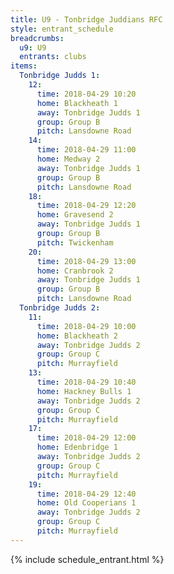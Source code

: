 ```yaml
---
title: U9 - Tonbridge Juddians RFC
style: entrant_schedule
breadcrumbs:
  u9: U9
  entrants: clubs
items:
  Tonbridge Judds 1:
    12:
      time: 2018-04-29 10:20
      home: Blackheath 1
      away: Tonbridge Judds 1
      group: Group B
      pitch: Lansdowne Road
    14:
      time: 2018-04-29 11:00
      home: Medway 2
      away: Tonbridge Judds 1
      group: Group B
      pitch: Lansdowne Road
    18:
      time: 2018-04-29 12:20
      home: Gravesend 2
      away: Tonbridge Judds 1
      group: Group B
      pitch: Twickenham
    20:
      time: 2018-04-29 13:00
      home: Cranbrook 2
      away: Tonbridge Judds 1
      group: Group B
      pitch: Lansdowne Road
  Tonbridge Judds 2:
    11:
      time: 2018-04-29 10:00
      home: Blackheath 2
      away: Tonbridge Judds 2
      group: Group C
      pitch: Murrayfield
    13:
      time: 2018-04-29 10:40
      home: Hackney Bulls 1
      away: Tonbridge Judds 2
      group: Group C
      pitch: Murrayfield
    17:
      time: 2018-04-29 12:00
      home: Edenbridge 1
      away: Tonbridge Judds 2
      group: Group C
      pitch: Murrayfield
    19:
      time: 2018-04-29 12:40
      home: Old Cooperians 1
      away: Tonbridge Judds 2
      group: Group C
      pitch: Murrayfield
---
```


{% include schedule_entrant.html %}
